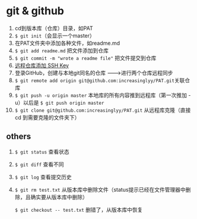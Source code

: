 # git & github

1. cd到版本库（仓库）目录，如PAT
2. `$ git init`（会显示一个master）
3. 在PAT文件夹中添加各种文件，如readme.md
4. `$ git add readme.md` 把文件添加到仓库
5. `$ git commit -m "wrote a readme file"` 把文件提交到仓库
6. [远程仓库添加 SSH Key](https://www.liaoxuefeng.com/wiki/0013739516305929606dd18361248578c67b8067c8c017b000/001374385852170d9c7adf13c30429b9660d0eb689dd43a000)
7. 登录GitHub，创建与本地git同名的仓库  --->进行两个仓库远程同步
8. `$ git remote add origin git@github.com:increasinglyy/PAT.git`关联仓库
9. `$ git push -u origin master` 本地库的所有内容推到远程库（第一次推加 -u）以后是 `$ git push origin master`
10. `$ git clone git@github.com:increasinglyy/PAT.git` 从远程库克隆（直接cd 到需要克隆的文件夹下）



## others

1. `$ git status` 查看状态

2. `$ git diff` 查看不同

3. `$ git log` 查看提交历史

4. `$ git rm test.txt` 从版本库中删除文件（status提示已经在文件管理器中删除，且确实要从版本库中删除）

   `$ git checkout -- test.txt` 删错了，从版本库中恢复

